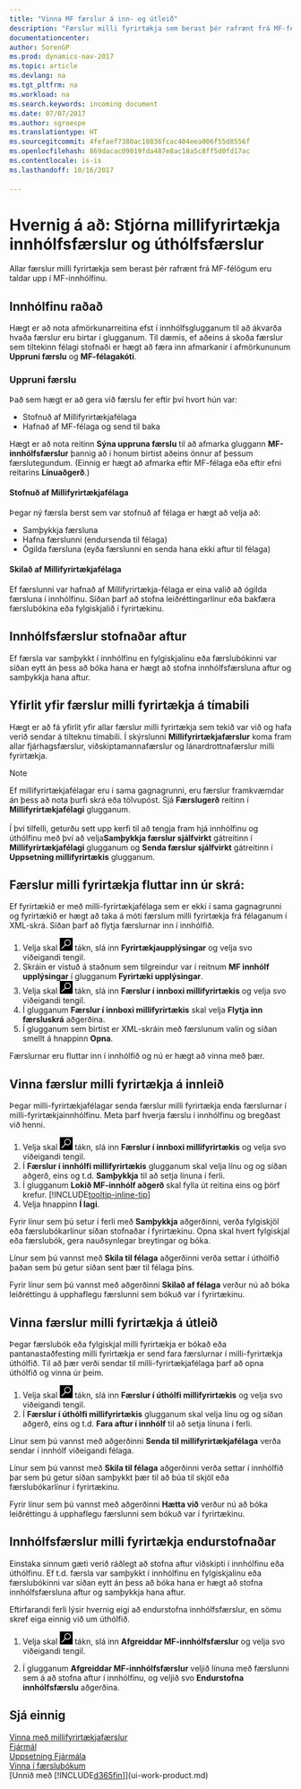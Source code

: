 ```yaml
---
title: "Vinna MF færslur á inn- og útleið"
description: "Færslur milli fyrirtækja sem berast þér rafrænt frá MF-félögum eru taldar upp í MF-innhólfinu, þar sem þú vinnur þær sjálfvirkt eða handvirkt."
documentationcenter: 
author: SorenGP
ms.prod: dynamics-nav-2017
ms.topic: article
ms.devlang: na
ms.tgt_pltfrm: na
ms.workload: na
ms.search.keywords: incoming document
ms.date: 07/07/2017
ms.author: sgroespe
ms.translationtype: HT
ms.sourcegitcommit: 4fefaef7380ac10836fcac404eea006f55d8556f
ms.openlocfilehash: 869dacac09019fda487e8ac18a5c8ff5d0fd17ac
ms.contentlocale: is-is
ms.lasthandoff: 10/16/2017

---
```

# <a name="how-to-manage-the-intercompany-inbox-and-outbox"></a>Hvernig á að: Stjórna millifyrirtækja innhólfsfærslur og úthólfsfærslur
Allar færslur milli fyrirtækja sem berast þér rafrænt frá MF-félögum eru taldar upp í MF-innhólfinu.  

## <a name="organizing-the-inbox"></a>Innhólfinu raðað  
 Hægt er að nota afmörkunarreitina efst í innhólfsglugganum til að ákvarða hvaða færslur eru birtar í glugganum. Til dæmis, ef aðeins á skoða færslur sem tiltekinn félagi stofnaði er hægt að færa inn afmarkanir í afmörkununum **Uppruni færslu** og **MF-félagakóti**.  

### <a name="transaction-source"></a>Uppruni færslu  
Það sem hægt er að gera við færslu fer eftir því hvort hún var:  

- Stofnuð af Millifyrirtækjafélaga  
- Hafnað af MF-félaga og send til baka  

Hægt er að nota reitinn **Sýna uppruna færslu** til að afmarka gluggann **MF-innhólfsfærslur** þannig að í honum birtist aðeins önnur af þessum færslutegundum. (Einnig er hægt að afmarka eftir MF-félaga eða eftir efni reitarins **Línuaðgerð**.)  

#### <a name="created-by-intercompany-partner"></a>Stofnuð af Millifyrirtækjafélaga  
 Þegar ný færsla berst sem var stofnuð af félaga er hægt að velja að:

- Samþykkja færsluna  
- Hafna færslunni (endursenda til félaga)  
- Ógilda færsluna (eyða færslunni en senda hana ekki aftur til félaga)  

#### <a name="returned-from-intercompany-partner"></a>Skilað af Millifyrirtækjafélaga  
 Ef færslunni var hafnað af Millifyrirtækja-félaga er eina valið að ógilda færsluna í innhólfinu. Síðan þarf að stofna leiðréttingarlínur eða bakfæra færslubókina eða fylgiskjalið í fyrirtækinu.  

## <a name="re-creating-inbox-entries"></a>Innhólfsfærslur stofnaðar aftur  
 Ef færsla var samþykkt í innhólfinu en fylgiskjalinu eða færslubókinni var síðan eytt án þess að bóka hana er hægt að stofna innhólfsfærsluna aftur og samþykkja hana aftur.  

## <a name="getting-an-overview-of-intercompany-transactions-for-a-period"></a>Yfirlit yfir færslur milli fyrirtækja á tímabili  
 Hægt er að fá yfirlit yfir allar færslur milli fyrirtækja sem tekið var við og hafa verið sendar á tilteknu tímabili. Í skýrslunni **Millifyrirtækjafærslur** koma fram allar fjárhagsfærslur, viðskiptamannafærslur og lánardrottnafærslur milli fyrirtækja.

 > [!NOTE]  
 > Ef millifyrirtækjafélagar eru í sama gagnagrunni, eru færslur framkvæmdar án þess að nota þurfi skrá eða tölvupóst. Sjá **Færslugerð** reitinn í **Millifyrirtækjafélagi** glugganum. <br /><br />
Í því tilfelli, geturðu sett upp kerfi til að tengja fram hjá innhólfinu og úthólfinu með því að velja**Samþykkja færslur sjálfvirkt** gátreitinn í **Millifyrirtækjafélagi** glugganum og **Senda færslur sjálfvirkt** gátreitinn í **Uppsetning millifyrirtækis** glugganum.

## <a name="to-import-intercompany-transactions-from-a-file"></a>Færslur milli fyrirtækja fluttar inn úr skrá:  
Ef fyrirtækið er með milli-fyrirtækjafélaga sem er ekki í sama gagnagrunni og fyrirtækið er hægt að taka á móti færslum milli fyrirtækja frá félaganum í XML-skrá. Síðan þarf að flytja færslurnar inn í innhólfið.  

1.  Velja skal ![Leit að síðu eða skýrslu](media/ui-search/search_small.png "Leit að síðu eða skýrslu táknið") tákn, slá inn **Fyrirtækjaupplýsingar** og velja svo viðeigandi tengil.
2. Skráin er vistuð á staðnum sem tilgreindur var í reitnum **MF innhólf upplýsingar** í glugganum **Fyrirtæki upplýsingar**.  
3. Velja skal ![Leit að síðu eða skýrslu](media/ui-search/search_small.png "Leit að síðu eða skýrslu táknið") tákn, slá inn **Færslur í innboxi millifyrirtækis** og velja svo viðeigandi tengil.
4. Í glugganum **Færslur í innboxi millifyrirtækis** skal velja **Flytja inn færsluskrá** aðgerðina.  
5. Í glugganum sem birtist er XML-skráin með færslunum valin og síðan smellt á hnappinn **Opna**.  

Færslurnar eru fluttar inn í innhólfið og nú er hægt að vinna með þær.

## <a name="to-process-incoming-intercompany-transactions"></a>Vinna færslur milli fyrirtækja á innleið  
Þegar milli-fyrirtækjafélagar senda færslur milli fyrirtækja enda færslurnar í milli-fyrirtækjainnhólfinu. Meta þarf hverja færslu í innhólfinu og bregðast við henni.  

1. Velja skal ![Leit að síðu eða skýrslu](media/ui-search/search_small.png "Leit að síðu eða skýrslu táknið") tákn, slá inn **Færslur í innboxi millifyrirtækis** og velja svo viðeigandi tengil.  
2. Í **Færslur í innhólfi millifyrirtækis** glugganum skal velja línu og og síðan aðgerð, eins og t.d. **Samþykkja** til að setja línuna í ferli.
3. Í glugganum **Lokið MF-innhólf aðgerð** skal fylla út reitina eins og þörf krefur. [!INCLUDE[tooltip-inline-tip](includes/tooltip-inline-tip_md.md)]
4. Velja hnappinn **Í lagi**.  

Fyrir línur sem þú setur í ferli með **Samþykkja** aðgerðinni, verða fylgiskjöl eða færslubókarlínur síðan stofnaðar í fyrirtækinu. Opna skal hvert fylgiskjal eða færslubók, gera nauðsynlegar breytingar og bóka.  

Línur sem þú vannst með **Skila til félaga** aðgerðinni verða settar í úthólfið þaðan sem þú getur síðan sent þær til félaga þíns.

Fyrir línur sem þú vannst með aðgerðinni **Skilað af félaga** verður nú að bóka leiðréttingu á upphaflegu færslunni sem bókuð var í fyrirtækinu.

## <a name="to-process-outgoing-intercompany-transactions"></a>Vinna færslur milli fyrirtækja á útleið  
Þegar færslubók eða fylgiskjal milli fyrirtækja er bókað eða pantanastaðfesting milli fyrirtækja er send fara færslurnar í milli-fyrirtækja úthólfið. Til að þær verði sendar til milli-fyrirtækjafélaga þarf að opna úthólfið og vinna úr þeim.  

1.  Velja skal ![Leit að síðu eða skýrslu](media/ui-search/search_small.png "Leit að síðu eða skýrslu táknið") tákn, slá inn **Færslur í úthólfi millifyrirtækis** og velja svo viðeigandi tengil.  
2. Í **Færslur í úthólfi millifyrirtækis** glugganum skal velja línu og og síðan aðgerð, eins og t.d. **Fara aftur í innhólf** til að setja línuna í ferli.

Línur sem þú vannst með aðgerðinni **Senda til millifyrirtækjafélaga** verða sendar í innhólf viðeigandi félaga.

Línur sem þú vannst með **Skila til félaga** aðgerðinni verða settar í innhólfið þar sem þú getur síðan samþykkt þær til að búa til skjöl eða færslubókarlínur í fyrirtækinu.  

Fyrir línur sem þú vannst með aðgerðinni **Hætta við** verður nú að bóka leiðréttingu á upphaflegu færslunni sem bókuð var í fyrirtækinu.  

## <a name="to-recreate-intercompany-inbox-transactions"></a>Innhólfsfærslur milli fyrirtækja endurstofnaðar  
Einstaka sinnum gæti verið ráðlegt að stofna aftur viðskipti í innhólfinu eða úthólfinu. Ef t.d. færsla var samþykkt í innhólfinu en fylgiskjalinu eða færslubókinni var síðan eytt án þess að bóka hana er hægt að stofna innhólfsfærsluna aftur og samþykkja hana aftur.  

Eftirfarandi ferli lýsir hvernig eigi að endurstofna innhólfsfærslur, en sömu skref eiga einnig við um úthólfið.

  1.  Velja skal ![Leit að síðu eða skýrslu](media/ui-search/search_small.png "Leit að síðu eða skýrslu táknið") tákn, slá inn **Afgreiddar MF-innhólfsfærslur** og velja svo viðeigandi tengil.  

  2.  Í glugganum **Afgreiddar MF-innhólfsfærslur** veljið línuna með færslunni sem á að stofna aftur í innhólfinu, og veljið svo **Endurstofna innhólfsfærslu** aðgerðina.  

## <a name="see-also"></a>Sjá einnig
[Vinna með millifyrirtækjafærslur](intercompany-manage.md)  
[Fjármál](finance.md)  
[Uppsetning Fjármála](finance-setup-finance.md)  
[Vinna í færslubókum](ui-work-general-journals.md)  
[Unnið með [!INCLUDE[d365fin](includes/d365fin_md.md)]](ui-work-product.md)


